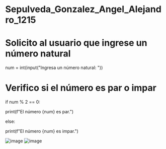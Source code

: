 # Sepulveda_Gonzalez_Angel_Alejandro_1215

# Solicito al usuario que ingrese un número natural

num = int(input("Ingresa un número natural: "))

# Verifico si el número es par o impar

if num % 2 == 0:

  print(f"El número {num} es par.")

else:

  print(f"El número {num} es impar.")
  
![image](https://github.com/user-attachments/assets/573311ae-31e3-4368-8fcc-d835f38dd65c)
![image](https://github.com/user-attachments/assets/b0dec13d-ad69-4243-8ffb-3c6f26b366c4)
